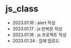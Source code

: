# js_class
+ 2023.01.16 : alert 작성
+ 2023.01.17 : js 반복문 작성
+ 2023.01.18 : js 프로젝트 작성
+ 2023.01.24 : 집에 업로드
